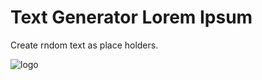 # Text Generator Lorem Ipsum
Create rndom text as place holders.

![logo](https://user-images.githubusercontent.com/17520035/130335913-8337eec8-7ffc-45dd-85d3-1af88203d688.png)
